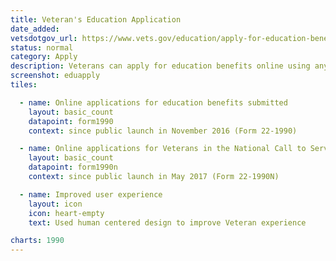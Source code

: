 ```yaml
---
title: Veteran's Education Application
date_added:
vetsdotgov_url: https://www.vets.gov/education/apply-for-education-benefits/
status: normal
category: Apply
description: Veterans can apply for education benefits online using any mobile device
screenshot: eduapply
tiles:

  - name: Online applications for education benefits submitted
    layout: basic_count
    datapoint: form1990
    context: since public launch in November 2016 (Form 22-1990)

  - name: Online applications for Veterans in the National Call to Service programs
    layout: basic_count
    datapoint: form1990n
    context: since public launch in May 2017 (Form 22-1990N)

  - name: Improved user experience
    layout: icon
    icon: heart-empty
    text: Used human centered design to improve Veteran experience

charts: 1990
---
```

